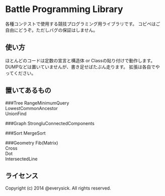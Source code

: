 Battle Programming Library
=========================
各種コンテストで使用する競技プログラミング用ライブラリです。
コピペはご自由にどうぞ。ただしバグの保証はしません。

使い方
------
ほとんどのコードは定数の宣言と構造体 or Classの貼り付けで動作します。
DUMPなどは置いていませんが、書き足せばたぶん走ります。
拡張は各自でやってください。


置いてあるもの
---------
###Tree
RangeMinimumQuery  
LowestCommonAncestor  
UnionFind  

###Graph
StrongluConnectedComponents

###Sort
MergeSort

###Geometry
Fib(Matrix)  
Cross  
Dot  
IntersectedLine

ライセンス
---------
Copyright (c) 2014 @everysick. All rights reserved.
